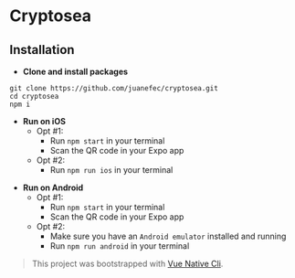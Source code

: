 # Cryptosea

## Installation

* **Clone and install packages**

```
git clone https://github.com/juanefec/cryptosea.git
cd cryptosea
npm i
```

* **Run on iOS**
  * Opt #1:
    * Run `npm start` in your terminal
    * Scan the QR code in your Expo app
  * Opt #2:
    * Run `npm run ios` in your terminal

- **Run on Android**
  * Opt #1:
    * Run `npm start` in your terminal
    * Scan the QR code in your Expo app
  * Opt #2:
    * Make sure you have an `Android emulator` installed and running
    * Run `npm run android` in your terminal





>This project was bootstrapped with [Vue Native Cli](https://github.com/GeekyAnts/vue-native-cli).
